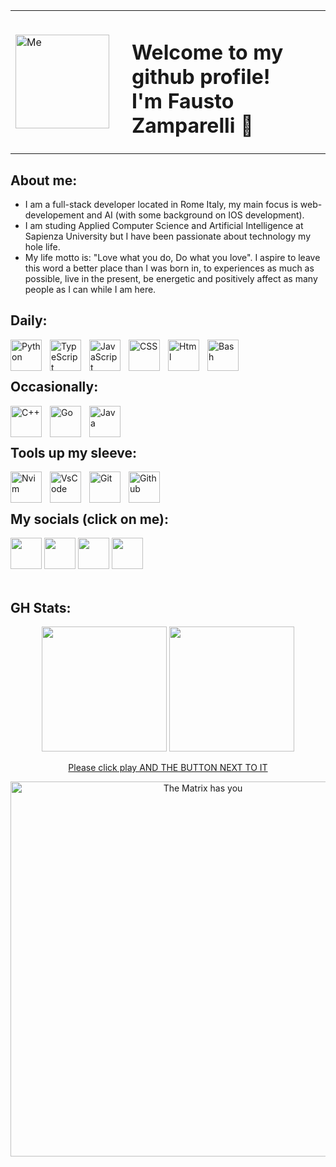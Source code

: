 <table align="center">
  <tr>
    <td><img src="https://github.com/user-attachments/assets/62740fe2-e96f-449b-ba79-b832320411f7" alt="Me" width="150" height="150"></td>
    <td><h1 style="padding-left: 20px;">Welcome to my github profile!<br />I'm Fausto Zamparelli 👋</h1></td>
  </tr>
</table>

## About me:  
- I am a full-stack developer located in Rome Italy, my main focus is web-developement and AI (with some background on IOS development).
- I am studing Applied Computer Science and Artificial Intelligence at Sapienza University but I have been passionate about technology my hole life.  
- My life motto is: "Love what you do, Do what you love". I aspire to leave this word a better place than I was born in, to experiences as much as possible, live in the present, be energetic and 
positively affect as many people as I can while I am here. 

## Daily:
<img align="left" alt="Python" width="50px" style="padding-right:10px;" src="https://cdn.jsdelivr.net/gh/devicons/devicon/icons/python/python-plain.svg" />
<img align="left" alt="TypeScript" width="50px" style="padding-right:10px;" src="https://cdn.jsdelivr.net/gh/devicons/devicon@latest/icons/typescript/typescript-original.svg" />
<img align="left" alt="JavaScript" width="50px" style="padding-right:10px;" src="https://cdn.jsdelivr.net/gh/devicons/devicon@latest/icons/javascript/javascript-original.svg" />
<img align="left" alt="CSS" width="50px" style="padding-right:10px;" src="https://cdn.jsdelivr.net/gh/devicons/devicon@latest/icons/css3/css3-original.svg" />
<img align="left" alt="Html" width="50px" style="padding-right:10px;" src="https://cdn.jsdelivr.net/gh/devicons/devicon@latest/icons/html5/html5-original.svg" />
<img align="left" alt="Bash" width="50px" style="padding-right:10px;" src="https://cdn.jsdelivr.net/gh/devicons/devicon@latest/icons/bash/bash-original.svg" />
<br><br>

## Occasionally:
<img align="left" alt="C++" width="50px" style="padding-right:10px;" src="https://cdn.jsdelivr.net/gh/devicons/devicon@latest/icons/cplusplus/cplusplus-original.svg"/>
<img align="left" alt="Go" width="50px" style="padding-right:10px;" src="https://cdn.jsdelivr.net/gh/devicons/devicon@latest/icons/go/go-original.svg" />
<img align="left" alt="Java" width="50px" style="padding-right:10px;" src="https://cdn.jsdelivr.net/gh/devicons/devicon/icons/java/java-original.svg"/>
<br><br>

## Tools up my sleeve:
<img align="left" alt="Nvim" width="50px" style="padding-right:10px;" src="https://cdn.jsdelivr.net/gh/devicons/devicon@latest/icons/neovim/neovim-original.svg" />
<img align="left" alt="VsCode" width="50px" style="padding-right:10px;" src="https://cdn.jsdelivr.net/gh/devicons/devicon@latest/icons/vscode/vscode-original.svg" />
<img align="left" alt="Git" width="50px" style="padding-right:10px;" src="https://cdn.jsdelivr.net/gh/devicons/devicon@latest/icons/git/git-original.svg" />
<img align="left" alt="Github" width="50px" style="padding-right:10px;" src="https://github.com/user-attachments/assets/c764da3e-4882-496b-956d-916913674828" />
<br><br>

## My socials (click on me):
<a href="https://www.linkedin.com/in/fausto-zamparelli-183387245/" target="_blank"><img src="https://upload.wikimedia.org/wikipedia/commons/c/ca/LinkedIn_logo_initials.png" width="50" height="50"></a>
<a href="https://x.com/faustozampa" target="_blank"><img src="https://github.com/faustozamparelli/faustozamparelli/assets/105665123/aa4401a5-f3cd-4b9b-9acd-36f53d669cc4" width="50" height="50"></a>
<a href="https://www.instagram.com/faustozamparelli/" target="_blank"><img src="https://upload.wikimedia.org/wikipedia/commons/e/e7/Instagram_logo_2016.svg" width="50" height="50"></a>
<a href="https://open.spotify.com/user/fausto.zamparelli-it?si=de62022e8a874874" target="_blank"><img src="https://github.com/faustozamparelli/faustozamparelli/assets/105665123/38f8d145-eb19-4da1-bd50-8dde119bb1f1" width="50" height="50"></a>
<br><br>

## GH Stats:
<p align="center">
  <img height=200 src="https://github-readme-stats.vercel.app/api?username=faustozamparelli&rank_icon=github&theme=midnight-purple" />
  <img height=200 src="https://github-readme-stats.vercel.app/api/top-langs/?username=faustozamparelli&layout=compact&langs_count=8&card_width=320&theme=midnight-purple" />
</p>

<div align="center">
    <a href="https://faustozamparelli.com/blog/">
        <p>Please click play AND THE BUTTON NEXT TO IT</p>
        <img src="https://media1.tenor.com/m/Nhuni4Kqc3QAAAAC/the-matrix-has-you.gif" width="600" alt="The Matrix has you" />
    </a>
</div>
